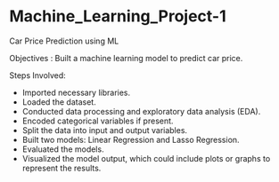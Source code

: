 # Machine_Learning_Project-1
Car Price Prediction using ML

Objectives : Built a machine learning model to predict car price.

Steps Involved:
- Imported necessary libraries.
- Loaded the dataset.
- Conducted data processing and exploratory data analysis (EDA).
- Encoded categorical variables if present.
- Split the data into input and output variables.
- Built two models: Linear Regression and Lasso Regression.
- Evaluated the models.
- Visualized the model output, which could include plots or graphs to represent the results.
